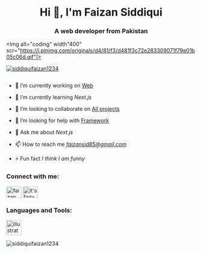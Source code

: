 <h1 align="center">Hi 👋, I'm Faizan Siddiqui</h1>
<h3 align="center">A web developer from Pakistan</h3>

<Img alt="coding" width"400" scr="https://i.pinimg.com/originals/d4/81/f3/d481f3c72e283309071f79e01b05c06d.gif"|>

<p align="left"> <a href="https://github.com/ryo-ma/github-profile-trophy"><img src="https://github-profile-trophy.vercel.app/?username=siddiquifaizan1234" alt="siddiquifaizan1234" /></a> </p>

<p align="left"> <a href="https://twitter.com/" target="blank"><img src="https://img.shields.io/twitter/follow/?logo=twitter&style=for-the-badge" alt="" /></a> </p>

- 🔭 I’m currently working on [Web](github.com/siddiquifaizan1234)

- 🌱 I’m currently learning *Next.js*

- 👯 I’m looking to collaborate on [All projects](github.com/siddiquifaizan1234)

- 🤝 I’m looking for help with [Framework](github.com/siddiquifaizan1234)

- 💬 Ask me about *Next.js*

- 📫 How to reach me *faizansid85@gmail.com*

- ⚡ Fun fact *I think I am funny*

<h3 align="left">Connect with me:</h3>
<p align="left">
<a href="https://fb.com/faizan siddiqui" target="blank"><img align="center" src="https://raw.githubusercontent.com/rahuldkjain/github-profile-readme-generator/master/src/images/icons/Social/facebook.svg" alt="faizan siddiqui" height="30" width="40" /></a>
<a href="https://instagram.com/it's fazy_siddiqui" target="blank"><img align="center" src="https://raw.githubusercontent.com/rahuldkjain/github-profile-readme-generator/master/src/images/icons/Social/instagram.svg" alt="it's fazy_siddiqui" height="30" width="40" /></a>
</p>

<h3 align="left">Languages and Tools:</h3>
<p align="left"> <a href="https://www.adobe.com/in/products/illustrator.html" target="_blank" rel="noreferrer"> <img src="https://www.vectorlogo.zone/logos/adobe_illustrator/adobe_illustrator-icon.svg" alt="illustrator" width="40" height="40"/> </a> </p>

<p><img align="center" src="https://github-readme-streak-stats.herokuapp.com/?user=siddiquifaizan1234&" alt="siddiquifaizan1234" /></p>
